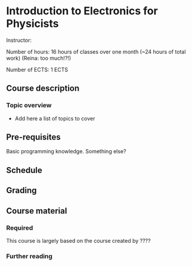 # Introduction to Electronics for Physicists

Instructor:

Number of hours: 16 hours of classes over one month (~24 hours of total work) (Reina: too much!?!)

Number of ECTS: 1 ECTS

## Course description

### Topic overview

* Add here a list of topics to cover

## Pre-requisites

Basic programming knowledge. 
Something else?
 
## Schedule

## Grading

## Course material

### Required

This course is largely based on the course created by ????

### Further reading
